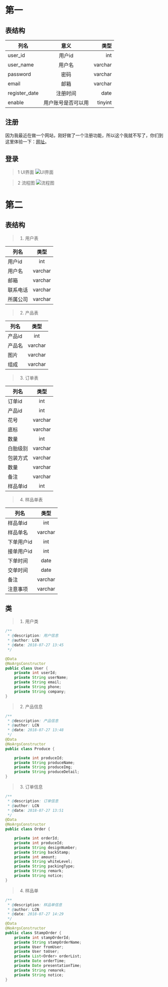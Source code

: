 # 第一


## 表结构
列名 |  意义 | 类型
| - | :--: |-----:|
user_id | 用户id | int
user_name | 用户名 | varchar
password   | 密码 | varchar
email	 | 邮箱	| varchar	
register_date | 注册时间 | date
enable	| 用户账号是否可以用 | tinyint

## 注册
因为我最近在做一个网站，刚好做了一个注册功能，所以这个我就不写了，你们到这里体验一下：[网址](http://112.74.180.179/)。

## 登录

>1 UI界面
![UI界面](https://lcn-public.oss-cn-shenzhen.aliyuncs.com/18-7-27/88765338.jpg)

>2 流程图
![流程图](https://lcn-public.oss-cn-shenzhen.aliyuncs.com/18-7-27/18088755.jpg)


# 第二
## 表结构

>1. 用户表

列名 | 类型
| - | :-: |
用户id | int
用户名 | varchar
邮箱		| varchar	
联系电话 | varchar
所属公司 | varchar

>2. 产品表

列名 | 类型
| - | :-: |
产品id   | int
产品名   | varchar
图片		| varchar	
组成 	| varchar

>3. 订单表

列名 | 类型
| - | :-: |
订单id | int
产品id | int
花号   | varchar
底标  | varchar
数量  | int
白胎级别 | varchar
包装方式 | varchar
数量 | varchar
备注 | varchar
样品单id | int

>4. 样品单表

列名 | 类型
| - | :-: |
样品单id | int
样品单名 | varchar
下单用户id | int
接单用户id |	 int
下单时间 | date
交单时间 | date
备注     | varchar
注意事项 | varchar

## 类

>1. 用户类
```java
/**
 * @description: 用户信息
 * @author: LCN
 * @date: 2018-07-27 13:45
 */

@Data
@NoArgsConstructor
public class User {
	private int userId;
	private String userName;
	private String email;
	private String phone;
	private String company;
}
```

>2. 产品信息
```java
/**
 * @description: 产品信息
 * @author: LCN
 * @date: 2018-07-27 13:48
 */
@Data
@NoArgsConstructor
public class Produce {

	private int produceId;
	private String produceName;
	private String produceImg;
	private String produceDetail;
}
```

>3. 订单信息
```java
/**
 * @description: 订单信息
 * @author: LCN
 * @date: 2018-07-27 13:51
 */
@Data
@NoArgsConstructor
public class Order {

	private int orderId;
	private int produceId;
	private String designNumber;
	private String backStamp;
	private int amount;
	private String whiteLevel;
	private String packingType;
	private String remark;
	private String notice;
}
```

>4. 样品单
```java
/**
 * @description: 样品单信息
 * @author: LCN
 * @date: 2018-07-27 14:29
 */
@Data
@NoArgsConstructor
public class StampOrder {
	private int stampOrderId;
	private String stampOrderName;
	private User fromUser;
	private User toUser;
	private List<Order> orderList;
	private Date orderTime;
	private Date presentationTime;
	private String remarek;
	private String notice;
}

```

